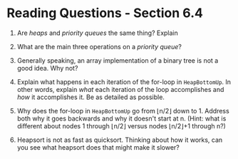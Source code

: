 # Reading Questions - Section 6.4

1. Are *heaps* and *priority queues* the same thing? Explain


2. What are the main three operations on a *priority queue*?


3. Generally speaking, an array implementation of a binary tree is not a good idea. Why not?


4. Explain what happens in each iteration of the for-loop in `HeapBottomUp`. In other words, explain *what* each iteration of the loop accomplishes and *how* it accomplishes it. Be as detailed as possible.


5. Why does the for-loop in `HeapBottomUp` go from ⌊n/2⌋ down to 1. Address both why it goes backwards and why it doesn't start at n. (Hint: what is different about nodes 1 through ⌊n/2⌋ versus nodes ⌊n/2⌋+1 through n?)


6. Heapsort is not as fast as quicksort. Thinking about how it works, can you see what heapsort does that might make it slower?


